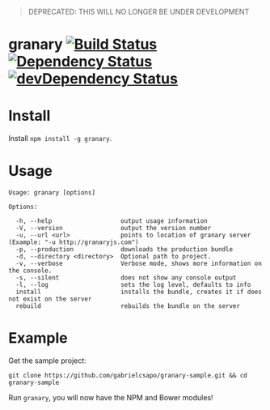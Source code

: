 > DEPRECATED: THIS WILL NO LONGER BE UNDER DEVELOPMENT

# granary [![Build Status](https://travis-ci.org/gabrielcsapo/granary.svg?branch=master)](https://travis-ci.org/gabrielcsapo/granary) [![Dependency Status](https://david-dm.org/gabrielcsapo/granary.svg)](https://david-dm.org/gabrielcsapo/granary) [![devDependency Status](https://david-dm.org/gabrielcsapo/granary/dev-status.svg)](https://david-dm.org/gabrielcsapo/granary#info=devDependencies)

# Install

Install `npm install -g granary`.

# Usage

```
Usage: granary [options]

Options:

  -h, --help                   output usage information
  -V, --version                output the version number
  -u, --url <url>              points to location of granary server (Example: "-u http://granaryjs.com")
  -p, --production             downloads the production bundle
  -d, --directory <directory>  Optional path to project.
  -v, --verbose                Verbose mode, shows more information on the console.
  -s, --silent                 does not show any console output
  -l, --log                    sets the log level, defaults to info
  install                      installs the bundle, creates it if does not exist on the server
  rebuild                      rebuilds the bundle on the server
```

# Example

Get the sample project:

`git clone https://github.com/gabrielcsapo/granary-sample.git && cd granary-sample`

Run `granary`, you will now have the NPM and Bower modules!
